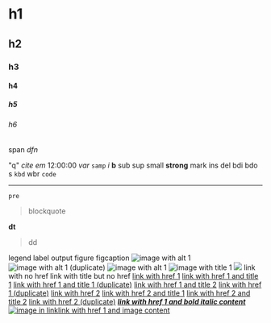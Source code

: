 # h1

## h2

### h3

#### h4

##### h5

###### h6
span
_dfn_

"q"
_cite_
_em_
12:00:00
_var_
`samp`
_i_
**b**
sub
sup
small
**strong**
mark
ins
del
bdi
bdo
s
`kbd`
wbr
`code`
  

---

    pre

> blockquote

**dt**

> dd

legend
label
output
figure
figcaption
![image with alt 1][image1]
![image with alt 1 (duplicate)][image1]
![image with alt 1][image2]
![][image3]
![][image4]
link with no href
link with title but no href
[link with href 1][link1]
[link with href 1 and title 1][link2]
[link with href 1 and title 1 (duplicate)][link2]
[link with href 1 and title 2][link3]
[link with href 1 (duplicate)][link1]
[link with href 2][link4]
[link with href 2 and title 1][link5]
[link with href 2 and title 2][link6]
[link with href 2 (duplicate)][link4]
[][link7]
[][link8]
[**_link with href 1 and bold italic content_**][link1]
[![image in link][image5]link with href 1 and image content][link1]


[image1]: image-with-alt-1.png
[image2]: image-with-alt-1-and-title-1.png "image with title 1"
[image3]: image-with-title-1.png "image with title 1"
[image4]: http://europa.mock/image.png
[image5]: image-in-link.png


[link1]: mock1
[link2]: mock1 "mock1"
[link3]: mock1 "mock2"
[link4]: mock2
[link5]: mock2 "mock1"
[link6]: mock2 "mock2"
[link7]: http://europa.mock
[link8]: http://europa.mock "mock"